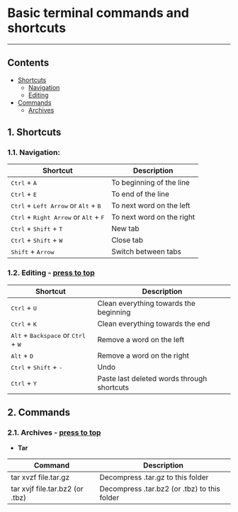 # Basic terminal commands and shortcuts
---
## Contents
- [Shortcuts](https://github.com/OlzhasAlexandrov/cheatsheets/blob/master/unix/terminal.md#shortcuts)
  - [Navigation](https://github.com/OlzhasAlexandrov/cheatsheets/blob/master/unix/terminal.md#1-navigation)
  - [Editing](https://github.com/OlzhasAlexandrov/cheatsheets/blob/master/unix/terminal.md#2-editing---press-to-top)
- [Commands](https://github.com/OlzhasAlexandrov/cheatsheets/blob/master/unix/terminal.md#commands)
  - [Archives](https://github.com/OlzhasAlexandrov/cheatsheets/blob/master/unix/terminal.md#1-archives---press-to-top)

## 1. Shortcuts
### 1.1. Navigation:
| Shortcut     | Description |
|---|---|
|<kbd>Ctrl</kbd> + <kbd>A</kbd>| To beginning of the line |
|<kbd>Ctrl</kbd> + <kbd>E</kbd>| To end of the line |
|<kbd>Ctrl</kbd> + <kbd>Left Arrow</kbd> or <kbd>Alt</kbd> + <kbd>B</kbd>| To next word on the left  |
|<kbd>Ctrl</kbd> + <kbd>Right Arrow</kbd> or <kbd>Alt</kbd> + <kbd>F</kbd>| To next word on the right |
|<kbd>Ctrl</kbd> + <kbd>Shift</kbd> + <kbd>T</kbd>| New tab |
|<kbd>Ctrl</kbd> + <kbd>Shift</kbd> + <kbd>W</kbd>| Close tab |
|<kbd>Shift</kbd> + <kbd>Arrow</kbd>| Switch between tabs |

### 1.2. Editing - [press to top](#)
| Shortcut | Description |
|---|---|
|<kbd>Ctrl</kbd> + <kbd>U</kbd>| Clean everything towards the beginning |
|<kbd>Ctrl</kbd> + <kbd>K</kbd>| Clean everything towards the end |
|<kbd>Alt</kbd> + <kbd>Backspace</kbd> or <kbd>Ctrl</kbd> + <kbd>W</kbd>| Remove a word on the left|
|<kbd>Alt</kbd> + <kbd>D</kbd>| Remove a word on the right|
|<kbd>Ctrl</kbd> + <kbd>Shift</kbd> + <kbd>-</kbd>| Undo |
|<kbd>Ctrl</kbd> + <kbd>Y</kbd>| Paste last deleted words through shortcuts|


## 2. Commands
### 2.1. Archives - [press to top](#)
  - <strong>Tar</strong>

  | Command | Description |
|---|---|
|tar xvzf file.tar.gz| Decompress .tar.gz to this folder |
|tar xvjf file.tar.bz2 (or .tbz)| Decompress .tar.bz2 (or .tbz) to this folder |
